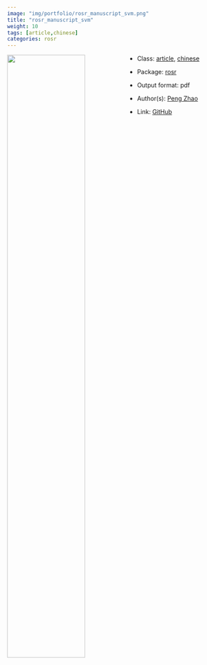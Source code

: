```yaml
---
image: "img/portfolio/rosr_manuscript_svm.png"
title: "rosr_manuscript_svm"
weight: 10
tags: [article,chinese]
categories: rosr
---
```




<!--more-->

<p><a href="../../img/portfolio/rosr_manuscript_svm.png"><img class = "jf-image-shadow" src="../../img/portfolio/rosr_manuscript_svm.png" style="display: block; margin: auto;" width="60%"  align="left"></a></p>

- Class: [article](../../tags/article), [chinese](../../tags/chinese)
- Package: [rosr](rosr)
- Output format: pdf

- Author(s): [Peng Zhao](https://pzhao.org)
- Link: [GitHub](https://github.com/pzhaonet/rosr)


